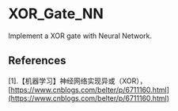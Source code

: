 # XOR_Gate_NN

Implement a XOR gate with Neural Network.

## References

[1].【机器学习】神经网络实现异或（XOR）， [https://www.cnblogs.com/belter/p/6711160.html](https://www.cnblogs.com/belter/p/6711160.html)

